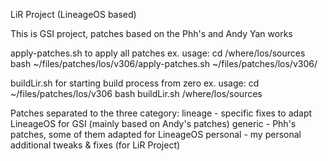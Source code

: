 LiR Project (LineageOS based)


This is GSI project, patches based on the Phh's and Andy Yan works

apply-patches.sh to apply all patches
	ex. usage:
	cd /where/los/sources
	bash ~/files/patches/los/v306/apply-patches.sh ~/files/patches/los/v306/

buildLir.sh for starting build process from zero
	ex. usage:
	cd ~/files/patches/los/v306
	bash buildLir.sh /where/los/sources

Patches separated to the three category:
lineage - specific fixes to adapt LineageOS for GSI (mainly based on Andy's patches)
generic - Phh's patches, some of them adapted for LineageOS
personal - my personal additional tweaks & fixes (for LiR Project)
